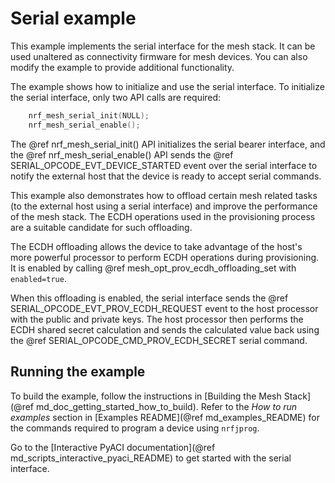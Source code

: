 # Serial example

This example implements the serial interface for the mesh stack. It can be used
unaltered as connectivity firmware for mesh devices. You can also modify the example
to provide additional functionality.

The example shows how to initialize and use the serial interface.
To initialize the serial interface, only two API calls are required:
```C
    nrf_mesh_serial_init(NULL);
    nrf_mesh_serial_enable();
```

The @ref nrf_mesh_serial_init() API initializes the serial bearer interface, and the
@ref nrf_mesh_serial_enable() API sends the @ref SERIAL_OPCODE_EVT_DEVICE_STARTED event over the
serial interface to notify the external host that the device is ready to accept serial commands.

This example also demonstrates how to offload certain mesh related tasks (to the external host
using a serial interface) and improve the performance of the mesh stack.
The ECDH operations used in the provisioning process are a suitable candidate for such offloading.

The ECDH offloading allows the device to take advantage of the host's more powerful
processor to perform ECDH operations during provisioning. It is enabled by calling
@ref mesh_opt_prov_ecdh_offloading_set with `enabled=true`.

When this offloading is enabled, the serial interface sends the @ref SERIAL_OPCODE_EVT_PROV_ECDH_REQUEST
event to the host processor with the public and private keys. The host processor then performs the ECDH
shared secret calculation and sends the calculated value back using the @ref SERIAL_OPCODE_CMD_PROV_ECDH_SECRET
serial command.

## Running the example

To build the example, follow the instructions in
[Building the Mesh Stack](@ref md_doc_getting_started_how_to_build). Refer to the *How to run examples*
section in [Examples README](@ref md_examples_README) for the commands required to program a
device using `nrfjprog`.

Go to the [Interactive PyACI documentation](@ref md_scripts_interactive_pyaci_README) to
get started with the serial interface.
